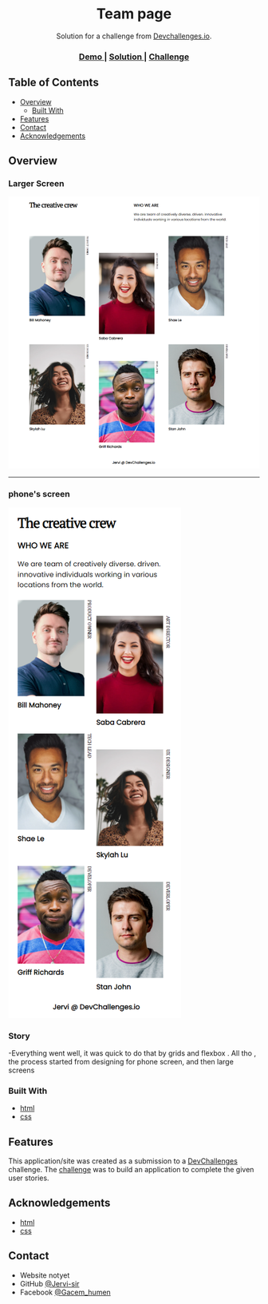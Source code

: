 <!-- Please update value in the {}  -->

<h1 align="center">Team page</h1>

<div align="center">
   Solution for a challenge from  <a href="http://devchallenges.io" target="_blank">Devchallenges.io</a>.
</div>

<div align="center">
  <h3>
    <a href="https://2-team-page-jervi.netlify.app/">
      Demo
    </a>
    <span> | </span>
    <a href="https://github.com/Jervi-sir/2-team-page-challenge">
      Solution
    </a>
    <span> | </span>
    <a href="https://devchallenges.io/challenges/hhmesazsqgKXrTkYkt0U">
      Challenge
    </a>
  </h3>
</div>

<!-- TABLE OF CONTENTS -->

## Table of Contents

- [Overview](#overview)
  - [Built With](#built-with)
- [Features](#features)
- [Contact](#contact)
- [Acknowledgements](#acknowledgements)

<!-- OVERVIEW -->

## Overview

### Larger Screen
![default](screenshot/default.png)
___
### phone's screen
![phone](screenshot/phone.png)

### Story
-Everything went well, it was quick to do that by grids and flexbox . All tho , the process started from designing for phone screen, and then large screens

### Built With

<!-- This section should list any major frameworks that you built your project using. Here are a few examples.-->

- [html](https://www.w3schools.com/html/)
- [css](https://www.w3schools.com/css/)

## Features

<!-- List the features of your application or follow the template. Don't share the figma file here :) -->

This application/site was created as a submission to a [DevChallenges](https://devchallenges.io/challenges) challenge. The [challenge](https://devchallenges.io/challenges/hhmesazsqgKXrTkYkt0U) was to build an application to complete the given user stories.


## Acknowledgements

<!-- This section should list any articles or add-ons/plugins that helps you to complete the project. This is optional but it will help you in the future. For exmpale -->
- [html](https://www.w3schools.com/html/)
- [css](https://www.w3schools.com/css/)

## Contact

- Website notyet
- GitHub [@Jervi-sir](https://github.com/Jervi-sir)
- Facebook [@Gacem_humen](https://facebook.com/gacem_humen)

